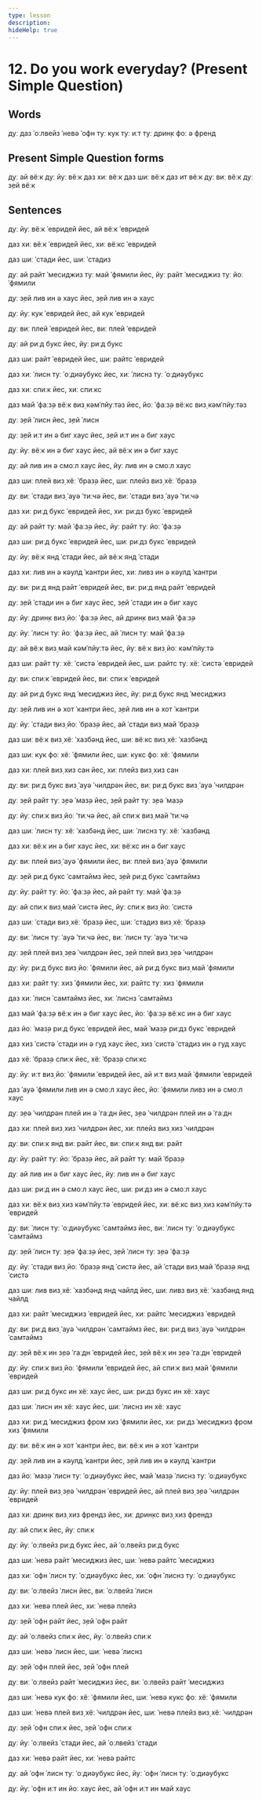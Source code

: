 ```yaml
---
type: lesson
description:
hideHelp: true
---
```


# 12. Do you work everyday? (Present Simple Question)

## Words

дуː
даз
ˈоːлвейз
ˈневə
ˈофн
туː кук
туː иːт
туː дрин̣к
фоː
ə френд

## Present Simple Question forms

дуː ай вёːк
дуː йуː вёːк
даз хиː вёːк
даз шиː вёːк
даз ит вёːк
дуː виː вёːк
дуː з̣ей вёːк

## Sentences

дуː йуː вёːк ˈевридей
йес, ай вёːк ˈевридей

даз хиː вёːк ˈевридей
йес, хиː вёːкс ˈевридей

даз шиː ˈстади
йес, шиː ˈстадиз

дуː ай райт ˈмесиджиз туː май ˈфямили
йес, йуː райт ˈмесиджиз туː йоː ˈфямили

дуː з̣ей лив ин ə хаус
йес, з̣ей лив ин ə хаус

дуː йуː кук ˈевридей
йес, ай кук ˈевридей

дуː виː плей ˈевридей
йес, виː плей ˈевридей

дуː ай риːд букс
йес, йуː риːд букс

даз шиː райт ˈевридей
йес, шиː райтс ˈевридей

даз хиː ˈлисн туː ˈоːдиəубукс
йес, хиː ˈлиснз туː ˈоːдиəубукс

даз хиː спиːк
йес, хиː спиːкс

даз май ˈфаːз̣ə вёːк виз̣ кəмˈпйуːтəз
йес, йоː ˈфаːз̣ə вёːкс виз̣ кəмˈпйуːтəз

дуː з̣ей ˈлисн
йес, з̣ей ˈлисн

дуː з̣ей иːт ин ə биг хаус
йес, з̣ей иːт ин ə биг хаус

дуː йуː вёːк ин ə биг хаус
йес, ай вёːк ин ə биг хаус

дуː ай лив ин ə смоːл хаус
йес, йуː лив ин ə смоːл хаус

даз шиː плей виз̣ хёː ˈбраз̣ə
йес, шиː плейз виз̣ хёː ˈбраз̣ə

дуː виː ˈстади виз̣ ˈауə ˈтиːчə
йес, виː ˈстади виз̣ ˈауə ˈтиːчə

даз хиː риːд букс ˈевридей
йес, хиː риːдз букс ˈевридей

дуː ай райт туː май ˈфаːз̣ə
йес, йуː райт туː йоː ˈфаːз̣ə

даз шиː риːд букс ˈевридей
йес, шиː риːдз букс ˈевридей

дуː йуː вёːк янд ˈстади
йес, ай вёːк янд ˈстади

даз хиː лив ин ə кəулд ˈкантри
йес, хиː ливз ин ə кəулд ˈкантри

дуː виː риːд янд райт ˈевридей
йес, виː риːд янд райт ˈевридей

дуː з̣ей ˈстади ин ə биг хаус
йес, з̣ей ˈстади ин ə биг хаус

дуː йуː дрин̣к виз̣ йоː ˈфаːз̣ə
йес, ай дрин̣к виз̣ май ˈфаːз̣ə

дуː йуː ˈлисн туː йоː ˈфаːз̣ə
йес, ай ˈлисн туː май ˈфаːз̣ə

дуː ай вёːк виз̣ май кəмˈпйуːтə
йес, йуː вёːк виз̣ йоː кəмˈпйуːтə

даз шиː райт туː хёː ˈсистə ˈевридей
йес, шиː райтс туː хёː ˈсистə ˈевридей

дуː виː спиːк ˈевридей
йес, виː спиːк ˈевридей

дуː ай риːд букс янд ˈмесиджиз
йес, йуː риːд букс янд ˈмесиджиз

дуː з̣ей лив ин ə хот ˈкантри
йес, з̣ей лив ин ə хот ˈкантри

дуː йуː ˈстади виз̣ йоː ˈбраз̣ə
йес, ай ˈстади виз̣ май ˈбраз̣ə

даз шиː вёːк виз̣ хёː ˈхазбəнд
йес, шиː вёːкс виз̣ хёː ˈхазбəнд

даз шиː кук фоː хёː ˈфямили
йес, шиː кукс фоː хёː ˈфямили

даз хиː плей виз̣ хиз сан
йес, хиː плейз виз̣ хиз сан

дуː виː риːд букс виз̣ ˈауə ˈчилдрəн
йес, виː риːд букс виз̣ ˈауə ˈчилдрəн

дуː з̣ей райт туː з̣еə ˈмаз̣ə
йес, з̣ей райт туː з̣еə ˈмаз̣ə

дуː йуː спиːк виз̣ йоː ˈтиːчə
йес, ай спиːк виз̣ май ˈтиːчə

даз шиː ˈлисн туː хёː ˈхазбəнд
йес, шиː ˈлиснз туː хёː ˈхазбəнд

даз хиː вёːк ин ə биг хаус
йес, хиː вёːкс ин ə биг хаус

дуː виː плей виз̣ ˈауə ˈфямили
йес, виː плей виз̣ ˈауə ˈфямили

дуː з̣ей риːд букс ˈсамтаймз
йес, з̣ей риːд букс ˈсамтаймз

дуː йуː райт туː йоː ˈфаːз̣ə
йес, ай райт туː май ˈфаːз̣ə

дуː ай спиːк виз̣ май ˈсистə
йес, йуː спиːк виз̣ йоː ˈсистə

даз шиː ˈстади виз̣ хёː ˈбраз̣ə
йес, шиː ˈстадиз виз̣ хёː ˈбраз̣ə

дуː виː ˈлисн туː ˈауə ˈтиːчə
йес, виː ˈлисн туː ˈауə ˈтиːчə

дуː з̣ей плей виз̣ з̣еə ˈчилдрəн
йес, з̣ей плей виз̣ з̣еə ˈчилдрəн

дуː йуː риːд букс виз̣ йоː ˈфямили
йес, ай риːд букс виз̣ май ˈфямили

даз хиː райт туː хиз ˈфямили
йес, хиː райтс туː хиз ˈфямили

даз хиː ˈлисн ˈсамтаймз
йес, хиː ˈлиснз ˈсамтаймз

даз май ˈфаːз̣ə вёːк ин ə биг хаус
йес, йоː ˈфаːз̣ə вёːкс ин ə биг хаус

даз йоː ˈмаз̣ə риːд букс ˈевридей
йес, май ˈмаз̣ə риːдз букс ˈевридей

даз хиз ˈсистə ˈстади ин ə гуд хаус
йес, хиз ˈсистə ˈстадиз ин ə гуд хаус

даз хёː ˈбраз̣ə спиːк
йес, хёː ˈбраз̣ə спиːкс

дуː йуː иːт виз̣ йоː ˈфямили ˈевридей
йес, ай иːт виз̣ май ˈфямили ˈевридей

даз ˈауə ˈфямили лив ин ə смоːл хаус
йес, йоː ˈфямили ливз ин ə смоːл хаус

дуː з̣еə ˈчилдрəн плей ин ə ˈгаːдн
йес, з̣еə ˈчилдрəн плей ин ə ˈгаːдн

даз хиː плей виз̣ хиз ˈчилдрəн
йес, хиː плейз виз̣ хиз ˈчилдрəн

дуː виː спиːк янд виː райт
йес, виː спиːк янд виː райт

дуː йуː райт туː йоː ˈбраз̣ə
йес, ай райт туː май ˈбраз̣ə

дуː ай лив ин ə биг хаус
йес, йуː лив ин ə биг хаус

даз шиː риːд ин ə смоːл хаус
йес, шиː риːдз ин ə смоːл хаус

даз хиː вёːк виз̣ хиз кəмˈпйуːтə ˈевридей
йес, хиː вёːкс виз̣ хиз кəмˈпйуːтə ˈевридей

дуː виː ˈлисн туː ˈоːдиəубукс ˈсамтаймз
йес, виː ˈлисн туː ˈоːдиəубукс ˈсамтаймз

дуː з̣ей ˈлисн туː з̣еə ˈфаːз̣ə
йес, з̣ей ˈлисн туː з̣еə ˈфаːз̣ə

дуː йуː ˈстади виз̣ йоː ˈбраз̣ə янд ˈсистə
йес, ай ˈстади виз̣ май ˈбраз̣ə янд ˈсистə

даз шиː лив виз̣ хёː ˈхазбəнд янд чайлд
йес, шиː ливз виз̣ хёː ˈхазбəнд янд чайлд

даз хиː райт ˈмесиджиз ˈевридей
йес, хиː райтс ˈмесиджиз ˈевридей

дуː виː риːд виз̣ ˈауə ˈчилдрəн ˈсамтаймз
йес, виː риːд виз̣ ˈауə ˈчилдрəн ˈсамтаймз

дуː з̣ей вёːк ин з̣еə ˈгаːдн ˈевридей
йес, з̣ей вёːк ин з̣еə ˈгаːдн ˈевридей

дуː йуː спиːк виз̣ йоː ˈфямили ˈевридей
йес, ай спиːк виз̣ май ˈфямили ˈевридей

даз шиː риːд букс ин хёː хаус
йес, шиː риːдз букс ин хёː хаус

даз шиː ˈлисн ин хёː хаус
йес, шиː ˈлиснз ин хёː хаус

даз хиː риːд ˈмесиджиз фром хиз ˈфямили
йес, хиː риːдз ˈмесиджиз фром хиз ˈфямили

дуː виː вёːк ин ə хот ˈкантри
йес, виː вёːк ин ə хот ˈкантри

дуː з̣ей лив ин ə кəулд ˈкантри
йес, з̣ей лив ин ə кəулд ˈкантри

даз йоː ˈмаз̣ə ˈлисн туː ˈоːдиəубукс
йес, май ˈмаз̣ə ˈлиснз туː ˈоːдиəубукс

дуː йуː плей виз̣ з̣еə ˈчилдрəн ˈевридей
йес, ай плей виз̣ з̣еə ˈчилдрəн ˈевридей

даз хиː дрин̣к виз̣ хиз френдз
йес, хиː дрин̣кс виз̣ хиз френдз

дуː ай спиːк
йес, йуː спиːк

дуː йуː ˈоːлвейз риːд букс
йес, ай ˈоːлвейз риːд букс

даз шиː ˈневə райт ˈмесиджиз
йес, шиː ˈневə райтс ˈмесиджиз

даз хиː ˈофн ˈлисн туː ˈоːдиəубукс
йес, хиː ˈофн ˈлиснз туː ˈоːдиəубукс

дуː виː ˈоːлвейз ˈлисн
йес, виː ˈоːлвейз ˈлисн

даз хиː ˈневə плей
йес, хиː ˈневə плейз

дуː з̣ей ˈофн райт
йес, з̣ей ˈофн райт

дуː ай ˈоːлвейз спиːк
йес, йуː ˈоːлвейз спиːк

даз шиː ˈневə ˈлисн
йес, шиː ˈневə ˈлиснз

дуː з̣ей ˈофн плей
йес, з̣ей ˈофн плей

дуː виː ˈоːлвейз райт ˈмесиджиз
йес, виː ˈоːлвейз райт ˈмесиджиз

даз шиː ˈневə кук фоː хёː ˈфямили
йес, шиː ˈневə кукс фоː хёː ˈфямили

даз шиː ˈневə плей виз̣ хёː ˈчилдрəн
йес, шиː ˈневə плейз виз̣ хёː ˈчилдрəн

дуː з̣ей ˈофн спиːк
йес, з̣ей ˈофн спиːк

дуː йуː ˈоːлвейз ˈстади
йес, ай ˈоːлвейз ˈстади

даз хиː ˈневə райт
йес, хиː ˈневə райтс

дуː ай ˈофн ˈлисн туː ˈоːдиəубукс
йес, йуː ˈофн ˈлисн туː ˈоːдиəубукс

дуː йуː ˈофн иːт ин йоː хаус
йес, ай ˈофн иːт ин май хаус
